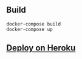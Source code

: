 ## Build

```
docker-compose build
docker-compose up
```

## [Deploy on Heroku](https://devcenter.heroku.com/articles/build-docker-images-heroku-yml)
